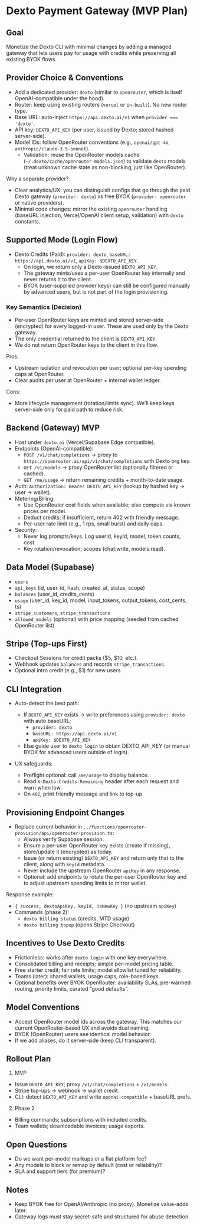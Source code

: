 # Dexto Payment Gateway (MVP Plan)

## Goal
Monetize the Dexto CLI with minimal changes by adding a managed gateway that lets users pay for usage with credits while preserving all existing BYOK flows.

## Provider Choice & Conventions
- Add a dedicated provider: `dexto` (similar to `openrouter`, which is itself OpenAI-compatible under the hood).
- Router: keep using existing routers (`vercel` or `in-built`). No new router type.
- Base URL: auto-inject `https://api.dexto.ai/v1` when `provider === 'dexto'`.
- API key: `DEXTO_API_KEY` (per user, issued by Dexto; stored hashed server-side).
- Model IDs: follow OpenRouter conventions (e.g., `openai/gpt-4o`, `anthropic/claude-3.5-sonnet`).
  - Validation: reuse the OpenRouter models cache (`~/.dexto/cache/openrouter-models.json`) to validate `dexto` models (treat unknown cache state as non-blocking, just like OpenRouter).

Why a separate provider?
- Clear analytics/UX: you can distinguish configs that go through the paid Dexto gateway (`provider: dexto`) vs free BYOK (`provider: openrouter` or native providers).
- Minimal code changes: mirror the existing `openrouter` handling (baseURL injection, Vercel/OpenAI client setup, validation) with `dexto` constants.

## Supported Mode (Login Flow)
- Dexto Credits (Paid): `provider: dexto`, `baseURL: https://api.dexto.ai/v1`, `apiKey: $DEXTO_API_KEY`.
  - On login, we return only a Dexto-issued `DEXTO_API_KEY`.
  - The gateway mints/uses a per-user OpenRouter key internally and never returns it to the client.
  - BYOK (user-supplied provider keys) can still be configured manually by advanced users, but is not part of the login provisioning.

### Key Semantics (Decision)
- Per-user OpenRouter keys are minted and stored server-side (encrypted) for every logged-in user. These are used only by the Dexto gateway.
- The only credential returned to the client is `DEXTO_API_KEY`.
- We do not return OpenRouter keys to the client in this flow.

Pros:
- Upstream isolation and revocation per user; optional per-key spending caps at OpenRouter.
- Clear audits per user at OpenRouter + internal wallet ledger.

Cons:
- More lifecycle management (rotation/limits sync). We’ll keep keys server-side only for paid path to reduce risk.

## Backend (Gateway) MVP
- Host under `dexto.ai` (Vercel/Supabase Edge compatible).
- Endpoints (OpenAI-compatible):
  - `POST /v1/chat/completions` → proxy to `https://openrouter.ai/api/v1/chat/completions` with Dexto org key.
  - `GET /v1/models` → proxy OpenRouter list (optionally filtered or cached).
  - `GET /me/usage` → return remaining credits + month-to-date usage.
- Auth: `Authorization: Bearer DEXTO_API_KEY` (lookup by hashed key → user → wallet).
- Metering/Billing:
  - Use OpenRouter cost fields when available; else compute via known prices per model.
  - Deduct credits; if insufficient, return 402 with friendly message.
  - Per-user rate limit (e.g., 1 rps, small burst) and daily caps.
- Security:
  - Never log prompts/keys. Log userId, keyId, model, token counts, cost.
  - Key rotation/revocation; scopes (chat:write, models:read).

## Data Model (Supabase)
- `users`
- `api_keys` (id, user_id, hash, created_at, status, scope)
- `balances` (user_id, credits_cents)
- `usage` (user_id, key_id, model, input_tokens, output_tokens, cost_cents, ts)
- `stripe_customers`, `stripe_transactions`
- `allowed_models` (optional) with price mapping (seeded from cached OpenRouter list)

## Stripe (Top-ups First)
- Checkout Sessions for credit packs ($5, $10, etc.).
- Webhook updates `balances` and records `stripe_transactions`.
- Optional intro credit (e.g., $1) for new users.

## CLI Integration
- Auto-detect the best path:
  - If `DEXTO_API_KEY` exists → write preferences using `provider: dexto` with auto baseURL;
    - `provider: dexto`
    - `baseURL: https://api.dexto.ai/v1`
    - `apiKey: $DEXTO_API_KEY`
  - Else guide user to `dexto login` to obtain DEXTO_API_KEY (or manual BYOK for advanced users outside of login).

- UX safeguards:
  - Preflight optional: call `/me/usage` to display balance.
  - Read `X-Dexto-Credits-Remaining` header after each request and warn when low.
  - On `402`, print friendly message and link to top-up.

## Provisioning Endpoint Changes
- Replace current behavior in `../functions/openrouter-provision/api/openrouter-provision.ts`:
  - Always verify Supabase session.
  - Ensure a per-user OpenRouter key exists (create if missing), store/update it (encrypted) as today.
  - Issue (or return existing) `DEXTO_API_KEY` and return only that to the client, along with `keyId` metadata.
  - Never include the upstream OpenRouter `apiKey` in any response.
  - Optional: add endpoints to rotate the per-user OpenRouter key and to adjust upstream spending limits to mirror wallet.

Response example:
- `{ success, dextoApiKey, keyId, isNewKey }` (no upstream `apiKey`)
- Commands (phase 2):
  - `dexto billing status` (credits, MTD usage)
  - `dexto billing topup` (opens Stripe Checkout)

## Incentives to Use Dexto Credits
- Frictionless: works after `dexto login` with one key everywhere.
- Consolidated billing and receipts; simple per-model pricing table.
- Free starter credit; fair rate limits; model allowlist tuned for reliability.
- Teams (later): shared wallets, usage caps, role-based keys.
 - Optional benefits over BYOK OpenRouter: availability SLAs, pre-warmed routing, priority limits, curated “good defaults”.

## Model Conventions
- Accept OpenRouter model ids across the gateway. This matches our current OpenRouter-based UX and avoids dual naming.
- BYOK (OpenRouter) users see identical model behavior.
- If we add aliases, do it server-side (keep CLI transparent).

## Rollout Plan
1) MVP
- Issue `DEXTO_API_KEY`; proxy `/v1/chat/completions` + `/v1/models`.
- Stripe top-ups → webhook → wallet credit.
- CLI: detect `DEXTO_API_KEY` and write `openai-compatible` + baseURL prefs.
2) Phase 2
- Billing commands; subscriptions with included credits.
- Team wallets; downloadable invoices; usage exports.

## Open Questions
- Do we want per-model markups or a flat platform fee?
- Any models to block or remap by default (cost or reliability)?
- SLA and support tiers (for premium)?

## Notes
- Keep BYOK free for OpenAI/Anthropic (no proxy). Monetize value-adds later.
- Gateway logs must stay secret-safe and structured for abuse detection.
